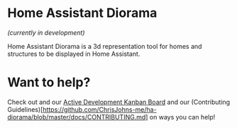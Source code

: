# Home Assistant Diorama
*(currently in development)*

Home Assistant Diorama is a 3d representation tool for homes and structures to be displayed in Home Assistant.


# Want to help?

Check out  and our [Active Development Kanban Board](https://github.com/ChrisJohns-me/ha-diorama/projects/1) and our (Contributing Guidelines)[https://github.com/ChrisJohns-me/ha-diorama/blob/master/docs/CONTRIBUTING.md] on ways you can help!

